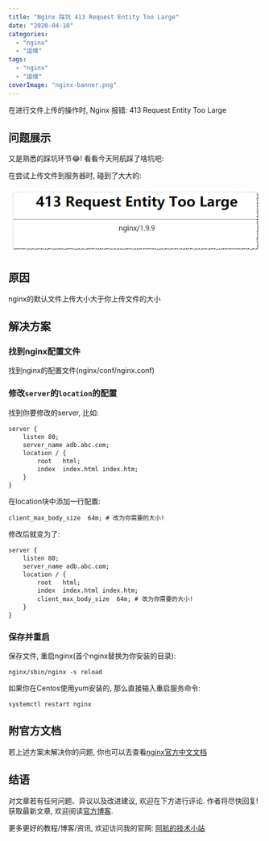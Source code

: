 ```yaml
---
title: "Nginx 踩坑 413 Request Entity Too Large"
date: "2020-04-10"
categories: 
  - "nginx"
  - "运维"
tags: 
  - "nginx"
  - "运维"
coverImage: "nginx-banner.png"
---
```


在进行文件上传的操作时, Nginx 报错: 413 Request Entity Too Large

## 问题展示

又是熟悉的踩坑环节😂! 看看今天阿航踩了啥坑吧:

在尝试上传文件到服务器时, 碰到了大大的:

![Nginx 踩坑 413 Request Entity Too Large](images/nginx-413-595x154.png)

## 原因

nginx的默认文件上传大小大于你上传文件的大小

## 解决方案

### 找到nginx配置文件

找到nginx的配置文件(nginx/conf/nginx.conf)

### 修改`server`的`location`的配置

找到你要修改的server, 比如:

```
server {
    listen 80;
    server_name adb.abc.com;
    location / {
        root   html;
        index  index.html index.htm;
    }
}
```

在location块中添加一行配置:

```
client_max_body_size  64m; # 改为你需要的大小!
```

修改后就变为了:

```
server {
    listen 80;
    server_name adb.abc.com;
    location / {
        root   html;
        index  index.html index.htm;
        client_max_body_size  64m; # 改为你需要的大小!
    }
}
```

### 保存并重启

保存文件, 重启nginx(首个nginx替换为你安装的目录):

```
nginx/sbin/nginx -s reload
```

如果你在Centos使用yum安装的, 那么直接输入重启服务命令:

```
systemctl restart nginx
```

## 附官方文档

若上述方案未解决你的问题, 你也可以去查看[nginx官方中文文档](https://www.nginx.cn/doc/)

## 结语

对文章若有任何问题、异议以及改进建议, 欢迎在下方进行评论. 作者将尽快回复! 获取最新文章, 欢迎阅读[官方博客](/post/2020/nginx-413-request-entity-too-large/).

更多更好的教程/博客/资讯, 欢迎访问我的官网: [阿航的技术小站](/)
